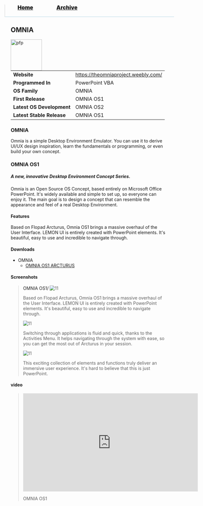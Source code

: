 <blockquote style="background: #0000;border-bottom: 1px solid #B2D2E1;height: 30px;margin: 0 -20px 20px;padding: 0px 20px 9px 40px;">
  <p style=""><a href="https://hexa-one.github.io/pptos-wiki/" style="font-size: 17px;font-weight: 900;font-style: normal;text-shadow: rgba(255,255,255,0.9) 0 1px 0;">Home</a>&nbsp;&nbsp;&nbsp;&nbsp;&nbsp;&nbsp;&nbsp;&nbsp;&nbsp;&nbsp;&nbsp;&nbsp;&nbsp;&nbsp;&nbsp;&nbsp;&nbsp;&nbsp;
    <a href="https://hexa-one.github.io/pptos-wiki/archive/" style="font-size: 17px;font-weight: 900;font-style: normal;text-shadow: rgba(255,255,255,0.9) 0 1px 0;">Archive</a>
  </p>
</blockquote>

## OMNIA

<a>
  <img align="left" height="100" alt="pfp" src="https://user-images.githubusercontent.com/58103738/130616729-dee5a027-a1bf-4e57-84d4-afabc1c1af52.png" />
</a>

|                           |                                     |
| ------------------------- | ----------------------------------- |
| **Website**               | https://theomniaproject.weebly.com/ |
| **Programmed In**         | PowerPoint VBA                      |
| **OS Family**             | OMNIA                               |
| **First Release**         | OMNIA OS1                           |
| **Latest OS Development** | OMNIA OS2                           |
| **Latest Stable Release** | OMNIA OS1                           |

### OMNIA

Omnia is a simple Desktop Environment Emulator. You can use it to derive UI/UX design inspiration, learn the fundamentals or programming, or even build your own concept.

### OMNIA OS1

##### A new, innovative Desktop Environment Concept Series.

Omnia is an Open Source OS Concept, based entirely on Microsoft Office PowerPoint. It's widely available and simple to set up, so everyone can enjoy it. The main goal is to design a concept that can resemble the appearance and feel of a real Desktop Environment.

#### Features
Based on Flopad Arcturus, Omnia OS1 brings a massive overhaul of the User Interface. LEMON UI is entirely created with PowerPoint elements. It's beautiful, easy to use and incredible to navigate through.


#### Downloads

- OMNIA
  - [OMNIA OS1 ARCTURUS](https://github.com/hexa-one/pptos-wiki/raw/gh-pages/files/Omnia/OMNIA%20OS1%20ARCTURUS.zip)


#### Screenshots

<blockquote>
  <a style="color: #222;">OMNIA OS1</a><a>/</a>
  <img src="https://user-images.githubusercontent.com/58103738/130618433-8685e197-9c95-4324-8682-7517216ee026.png" alt="11">
  <p>Based on Flopad Arcturus, Omnia OS1 brings a massive overhaul of the User Interface. LEMON UI is entirely created with PowerPoint elements. It's beautiful, easy to use and incredible to navigate through.</p>
  <img src="https://user-images.githubusercontent.com/58103738/130618544-ed7f24eb-8189-47e6-a749-4c4ae96174e3.png" alt="11">
  <p>Switching through applications is fluid and quick, thanks to the Activities Menu. It helps navigating through the system with ease, so you can get the most out of Arcturus in your session.</p>
  <img src="https://user-images.githubusercontent.com/58103738/130618623-14a6a9c9-1b2e-4d5e-b0c4-68d5675f6fa9.png" alt="11">
  <p>This exciting collection of elements and functions truly deliver an immersive user experience. It's hard to believe that this is just PowerPoint.</p>
</blockquote>

#### video

<blockquote>
  <iframe src="https://www.youtube-nocookie.com/embed/dZUfvUH8qz4" title="YouTube video player" allow="accelerometer; autoplay; clipboard-write; encrypted-media; gyroscope; picture-in-picture" allowfullscreen="" width="560" height="315" frameborder="0"></iframe>
  <p>OMNIA OS1</p>
</blockquote>

<body style="background-image: url(https://raw.githubusercontent.com/hexa-one/pptos-wiki/gh-pages/assets/background/background.png);background-repeat: no-repeat;background-attachment: fixed;background-size: cover;">
